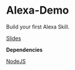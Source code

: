 # Alexa-Demo

Build your first Alexa Skill.

[Slides](http://slides.com/maidoesthings/deck-2#/)

**Dependencies**

[NodeJS](https://nodejs.org/en/)
